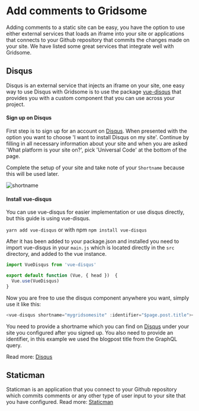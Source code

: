 # Add comments to Gridsome

Adding comments to a static site can be easy, you have the option to use either external services that loads an iframe into your site or applications that connects to your Github repository that commits the changes made on your site. We have listed some great services that integrate well with Gridsome.

## Disqus
Disqus is an external service that injects an iframe on your site, one easy way to use Disqus with Gridsome is to use the package [vue-disqus](https://github.com/ktquez/vue-disqus) that provides you with a custom component that you can use across your project.

#### Sign up on Disqus
First step is to sign up for an account on [Disqus](https://disqus.com/). When presented with the option you want to choose 'I want to install Disqus on my site'. Continue by filling in all necessary information about your site and when you are asked 'What platform is your site on?', pick 'Universal Code' at the bottom of the page. 

Complete the setup of your site and take note of your `Shortname` because this will be used later.

![shortname](https://i.imgur.com/Ui1aoYi.png) 

#### Install vue-disqus
You can use vue-disqus for easier implementation or use disqus directly, but this guide is using vue-disqus.

`yarn add vue-disqus`
or with npm
`npm install vue-disqus`

After it has been added to your package.json and installed you need to import vue-disqus in your `main.js` which is located directly in the `src` directory, and added to the vue instance. 

```js
import VueDisqus from 'vue-disqus'

export default function (Vue, { head })  {
  Vue.use(VueDisqus)
}
```

Now you are free to use the disqus component anywhere you want, simply use it like this:

```js
<vue-disqus shortname="mygridsomesite" :identifier="$page.post.title"></vue-disqus>
```

You need to provide a shortname which you can find on [Disqus](https://disqus.com/) under your site you configured after you signed up. You also need to provide an identifier, in this example we used the blogpost title from the GraphQL query.

Read more: [Disqus](https://disqus.com/)

## Staticman
Staticman is an application that you connect to your Github repository which commits comments or any other type of user input to your site that you have configured.
Read more: [Staticman](https://staticman.net/)
